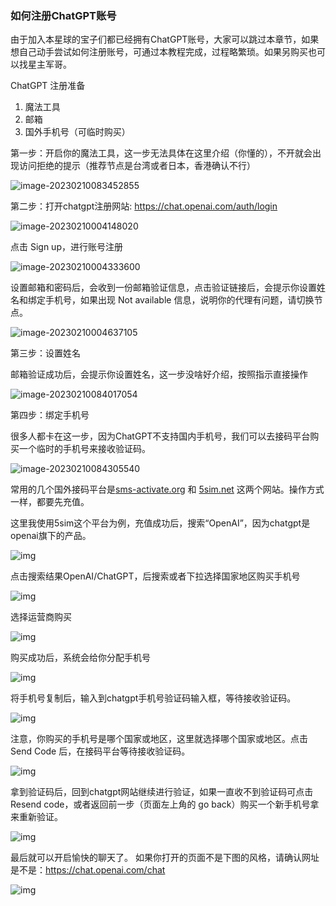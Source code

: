 ### 如何注册ChatGPT账号

由于加入本星球的宝子们都已经拥有ChatGPT账号，大家可以跳过本章节，如果想自己动手尝试如何注册账号，可通过本教程完成，过程略繁琐。如果另购买也可以找星主军哥。



ChatGPT 注册准备


1. 魔法工具
2. 邮箱
3. 国外手机号（可临时购买）



第一步：开启你的魔法工具，这一步无法具体在这里介绍（你懂的），不开就会出现访问拒绝的提示（推荐节点是台湾或者日本，香港确认不行）

![image-20230210083452855](../../images/image-20230210083452855.png)



第二步：打开chatgpt注册网站: https://chat.openai.com/auth/login



![image-20230210004148020](../../images/image-20230210004148020.png)



点击 Sign up，进行账号注册



![image-20230210004333600](../../images/image-20230210004333600.png)

设置邮箱和密码后，会收到一份邮箱验证信息，点击验证链接后，会提示你设置姓名和绑定手机号，如果出现 Not available 信息，说明你的代理有问题，请切换节点。



![image-20230210004637105](../../images/image-20230210004637105.png)

第三步：设置姓名

邮箱验证成功后，会提示你设置姓名，这一步没啥好介绍，按照指示直接操作

![image-20230210084017054](../../images/image-20230210084017054.png)

第四步：绑定手机号

很多人都卡在这一步，因为ChatGPT不支持国内手机号，我们可以去接码平台购买一个临时的手机号来接收验证码。

![image-20230210084305540](../../images/image-20230210084305540.png)



常用的几个国外接码平台是[sms-activate.org](http://sms-activate.org/) 和 [5sim.net](http://5sim.net/) 这两个网站。操作方式一样，都要先充值。



这里我使用5sim这个平台为例，充值成功后，搜索“OpenAI”，因为chatgpt是openai旗下的产品。 



![img](../../images/Fn5HU0Kre8Z4xmMUeTn6UkzS8UhI.png)

点击搜索结果OpenAI/ChatGPT，后搜索或者下拉选择国家地区购买手机号

![img](../../images/FhDtOGFj1Depp21BFYpVO0RnysO4.png)



选择运营商购买

![img](../../images/FjD5bRUkAt0h-t0qdL7maXdCdDTU.png)



购买成功后，系统会给你分配手机号

![img](../../images/Fni9SuGN8iET7W9CdfjivE4KTcaQ.png)



将手机号复制后，输入到chatgpt手机号验证码输入框，等待接收验证码。

![img](../../images/FhUDx6wfeZThSGXxtvYurbkBUXhR.png)

注意，你购买的手机号是哪个国家或地区，这里就选择哪个国家或地区。点击 Send Code 后，在接码平台等待接收验证码。

![img](../../images/FrsHGJp1NRd6w28lZzj56Sx8eFHU.png)



拿到验证码后，回到chatgpt网站继续进行验证，如果一直收不到验证码可点击 Resend code，或者返回前一步（页面左上角的 go back）购买一个新手机号拿来重新验证。



![img](../../images/FjAVUlk42e5dgZdgrWXGqSGrPzqP.png)



最后就可以开启愉快的聊天了。 如果你打开的页面不是下图的风格，请确认网址是不是：https://chat.openai.com/chat

![img](../../images/FsNDwBgZvG16Q5lZ8H9lNTh45x70.png)
